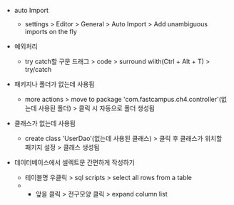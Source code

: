 - auto Import
    - settings > Editor > General > Auto Import > Add unambiguous imports on the fly

- 예외처리
    - try catch할 구문 드래그 > code > surround wiith(Ctrl + Alt + T) > try/catch

- 패키지나 폴더가 없는데 사용됨
    - more actions > move to package 'com.fastcampus.ch4.controller'(없는데 사용된 폴더) > 클릭 시 자동으로 폴더 생성됨
    
- 클래스가 없는데 사용됨
    - create class 'UserDao'(없는데 사용된 클래스) > 클릭 후 클래스가 위치할 패키지 설정 > 클래스 생성됨

- 데이터베이스에서 셀렉트문 간편하게 작성하기
    - 테이블명 우클릭 > sql scripts > select all rows from a table
    - * 앞을 클릭 > 전구모양 클릭 > expand column list